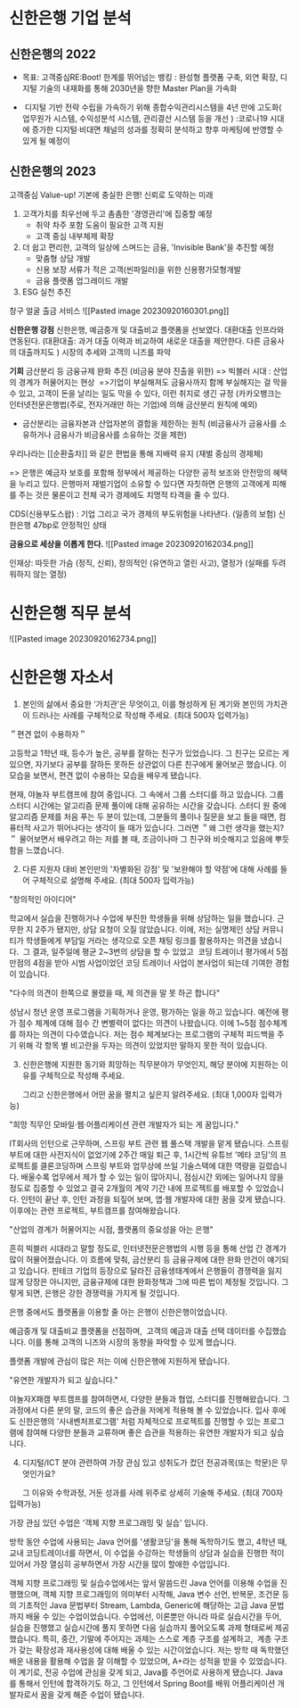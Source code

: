 
# 신한은행 기업 분석

## 신한은행의 2022
* 목표: 고객중심RE:Boot! 한계를 뛰어넘는 뱅킹 : 완성형 플랫폼 구축, 외연 확장, 디지털 기술의 내재화를 통해 2030년을 향한 Master Plan을 가속화

*  디지털 기반 전략 수립을 가속하기 위해 종합수익관리시스템을 4년 만에 고도화( 업무원가 시스템, 수익성분석 시스템, 관리결산 시스템 등을 개선 )
:코로나19 시대에 증가한 디지털·비대면 채널의 성과를 정확히 분석하고 향후 마케팅에 반영할 수 있게 될 예정이


## 신한은행의 2023
고객중심 Value-up! 기본에 충실한 은행! 신뢰로 도약하는 미래 
1. 고객가치를 최우선에 두고 촘촘한 '경영관리'에 집중할 예정
	* 취약 차주 포함 도움이 필요한 고객 지원
	* 고객 중심 내부체제 확장
2. 더 쉽고 편리한, 고객의 일상에 스며드는 금융, 'Invisible Bank'을 추진할 예정
	* 맞춤형 상담 개발
	* 신용 보장 서류가 적은 고객(씬파일러)을 위한 신용평가모형개발
	* 금융 플랫폼 업그레이드 개발
3. ESG 실천 추진

창구 얼굴 출금 서비스 
![[Pasted image 20230920160301.png]]

**신한은행 강점**
신한은행, 예금중개 및 대출비교 플랫폼을 선보였다. 대환대출 인프라와 연동된다.
(대환대출: 과거 대출 이력과 비교하여 새로운 대출을 제안한다. 다른 금융사의 대출까지도 )
시장의 추세와 고객의 니즈를 파악

**기회**
금산분리 등 금융규제 완화 추진 (비금융 분야 진출을 위한) => 빅블러 시대 : 산업의 경계가 허물어지는 현상
 =>기업이 부실해져도 금융사까지 함께 부실해지는 걸 막을 수 있고, 고객이 돈을 날리는 일도 막을 수 있다, 이런 취지로 생긴 규정 (카카오뱅크는 인터넷전문은행법(주로, 전자거래만 하는 기업)에 의해 금산분리 원칙에 예외)


* 금산분리는 금융자본과 산업자본의 결합을 제한하는 원칙 (비금융사가 금융사를 소유하거나 금융사가 비금융사를 소유하는 것을 제한)

우리나라는  [[순환출차]] 와 같은 편법을 통해 지배력 유지 (재벌 중심의 경제체) 

=> 은행은 예금자 보호를 포함해 정부에서 제공하는 다양한 공적 보조와 안전망의 혜택을 누리고 있다. 은행마저 재벌기업이 소유할 수 있다면 자칫하면 은행의 고객에게 피해를 주는 것은 물론이고 전체 국가 경제에도 치명적 타격을 줄 수 있다.  
  

CDS(신용부도스왑) : 기업 그리고 국가 경제의 부도위험을 나타낸다. (일종의 보험)
신한은행 47bp로 안정적인 상태

**금융으로 세상을 이롭게 한다.**
![[Pasted image 20230920162034.png]]

인재상: 따듯한 가슴 (정직, 신뢰), 창의적인 (유연하고 열린 사고), 열정가 (실패를 두려워하지 않는 열정)


# 신한은행 직무 분석
![[Pasted image 20230920162734.png]]


# 신한은행 자소서


1. 본인의 삶에서 중요한 ‘가치관'은 무엇이고, 이를 형성하게 된 계기와 본인의 가치관이 드러나는 사례를 구체적으로 작성해 주세요. (최대 500자 입력가능)

＂편견 없이 수용하자＂

고등학교 1학년 때, 등수가 높은, 공부를 잘하는 친구가 있었습니다. 그 친구는 모르는 게 있으면, 자기보다 공부를 잘하든 못하든 상관없이 다른 친구에게 물어보곤 했습니다. 이 모습을 보면서, 편견 없이 수용하는 모습을 배우게 됐습니다. 

현재, 야놀자 부트캠프에 참여 중입니다. 그 속에서 그룹 스터디를 하고 있습니다. 그룹 스터디 시간에는 알고리즘 문제 풀이에 대해 공유하는 시간을 갖습니다. 스터디 원 중에 알고리즘 문제를 처음 푸는 두 분이 있는데, 그분들의 풀이나 질문을 보고 들을 때면, 컴퓨터적 사고가 뛰어나다는 생각이 들 때가 있습니다. 그러면 ＂왜 그런 생각을 했는지?＂ 물어보면서 배우려고 하는 저를 볼 때, 조금이나마 그 친구와 비슷해지고 있음에 뿌듯함을 느꼈습니다.

2. 다른 지원자 대비 본인만의 '차별화된 강점' 및 '보완해야 할 약점'에 대해 사례를 들어 구체적으로 설명해 주세요. (최대 500자 입력가능)

"창의적인 아이디어"

학교에서 실습을 진행하거나 수업에 부진한 학생들을 위해 상담하는 일을 했습니다. 근무한 지 2주가 됐지만, 상담 요청이 오질 않았습니다. 이에, 저는 실명제인 상담 커뮤니티가 학생들에게 부담일 거라는 생각으로 오픈 채팅 링크를 활용하자는 의견을 냈습니다.  그 결과, 일주일에 평균 2~3번의 상담을 할 수 있었고  코딩 트레이너 평가에서 5점 만점의 4점을 받아 시범 사업이었던 코딩 트레이너 사업이 본사업이 되는데 기여한 경험이 있습니다.

"다수의 의견이 한쪽으로 몰렸을 때, 제 의견을 말 못 하곤 합니다"

성남시 청년 운영 프로그램을 기획하거나 운영, 평가하는 일을 하고 있습니다. 예전에 평가 점수 체계에 대해 점수 간 변별력이 없다는 의견이 나왔습니다. 이에 1~5점 점수체계를 하자는 의견이 다수였습니다. 저는 점수 체계보다는 프로그램의 구체적 피드백을 주기 위해 각 항목 별 비고란을 두자는 의견이 있었지만 말하지 못한 적이 있습니다.

3. 신한은행에 지원한 동기와 희망하는 직무분야가 무엇인지, 해당 분야에 지원하는 이유를 구체적으로 작성해 주세요.

      그리고 신한은행에서 어떤 꿈을 펼치고 싶은지 알려주세요. (최대 1,000자 입력가능)

"희망 직무인 모바일·웹·어플리케이션 관련 개발자가 되는 게 꿈입니다."

IT회사의 인턴으로 근무하며, 스프링 부트 관련 웹 풀스택 개발을 맡게 됐습니다. 스프링 부트에 대한 사전지식이 없었기에 2주간 매일 퇴근 후, 1시간씩 유튜브 '메타 코딩'의 프로젝트를 클론코딩하며 스프링 부트와 업무상에 쓰일 기술스택에 대한 역량을 길렀습니다. 배울수록 업무에서 제가 할 수 있는 일이 많아지니, 점심시간 외에는 일어나지 않을 정도로 집중할 수 있었고 결국 2개월의 계약 기간 내에 프로젝트를 배포할 수 있었습니다. 인턴이 끝난 후, 인턴 과정을 되짚어 보며, 앱·웹 개발자에 대한 꿈을 갖게 됐습니다. 이후에는 관련 프로젝트, 부트캠프를 참여해왔습니다.

"산업의 경계가 허물어지는 시점, 플랫폼의 중요성을 아는 은행"

흔히 빅블러 시대라고 말할 정도로, 인터넷전문은행법의 시행 등을 통해 산업 간 경계가 많이 허물어졌습니다. 이 흐름에 맞춰, 금산분리 등 금융규제에 대한 완화 안건이 얘기되고 있습니다. 핀테크 기업의 등장으로 달라진 금융생태계에서 은행들이 경쟁력을 잃지 않게 당장은 아니지만, 금융규제에 대한 완화정책과 그에 따른 법이 제정될 것입니다. 그렇게 되면, 은행은 강한 경쟁력을 가지게 될 것입니다.

은행 중에서도 플랫폼을 이용할 줄 아는 은행이 신한은행이었습니다.

예금중개 및 대출비교 플랫폼을 선점하며,  고객의 예금과 대출 선택 데이터를 수집했습니다. 이를 통해 고객의 니즈와 시장의 동향을 파악할 수 있게 했습니다.

플랫폼 개발에 관심이 많은 저는 이에 신한은행에 지원하게 됐습니다.

"유연한 개발자가 되고 싶습니다."

야놀자X패캠 부트캠프를 참여하면서, 다양한 분들과 협업, 스터디를 진행해왔습니다. 그 과정에서 다른 분의 말, 코드의 좋은 습관을 저에게 적용해 볼 수 있었습니다. 입사 후에도 신한은행의 '사내벤처프로그램' 처럼 자체적으로 프로젝트를 진행할 수 있는 프로그램에 참여해 다양한 분들과 교류하며 좋은 습관을 적용하는 유연한 개발자가 되고 싶습니다.

4. 디지털/ICT 분야 관련하여 가장 관심 있고 성취도가 컸던 전공과목(또는 학문)은 무엇인가요?

      그 이유와 수학과정, 거둔 성과를 사례 위주로 상세히 기술해 주세요. (최대 700자 입력가능)

가장 관심 있던 수업은 '객체 지향 프로그래밍 및 실습' 입니다.

방학 동안 수업에 사용되는 Java 언어를 '생활코딩'을 통해 독학하기도 했고, 4학년 때, 교내 코딩트레이너를 하면서, 이 수업을 수강하는 학생들의 상담과 실습을 진행한 적이 있어서 가장 열심히 공부하면서 가장 시간을 많이 할애한 수업입니다.

객체 지향 프로그래밍 및 실습수업에서는 앞서 말씀드린 Java 언어를 이용해 수업을 진행했으며, 객체 지향 프로그래밍의 의미부터 시작해, Java 변수 선언, 반복문, 조건문 등의 기초적인 Java 문법부터 Stream, Lambda, Generic에 해당하는 고급 Java 문법까지 배울 수 있는 수업이었습니다. 수업에선, 이론뿐만 아니라 따로 실습시간을 두어, 실습을 진행했고 실습시간에 풀지 못하면 다음 실습까지 풀어오도록 과제 형태로써 제공했습니다. 특히, 중간, 기말에 주어지는 과제는 스스로 계층 구조를 설계하고,  계층 구조가 갖는 확장성과 재사용성에 대해 배울 수 있는 시간이었습니다. 저는 방학 때 독학했던 배운 내용을 활용해 수업을 잘 이해할 수 있었으며, A+라는 성적을 받을 수 있었습니다. 이 계기로, 전공 수업에 관심을 갖게 되고, Java를 주언어로 사용하게 됐습니다. Java를 통해서 인턴에 합격하기도 하고, 그 인턴에서 Spring Boot를 배워 어플리케이션 개발자로서 꿈을 갖게 해준 수업이 됐습니다.